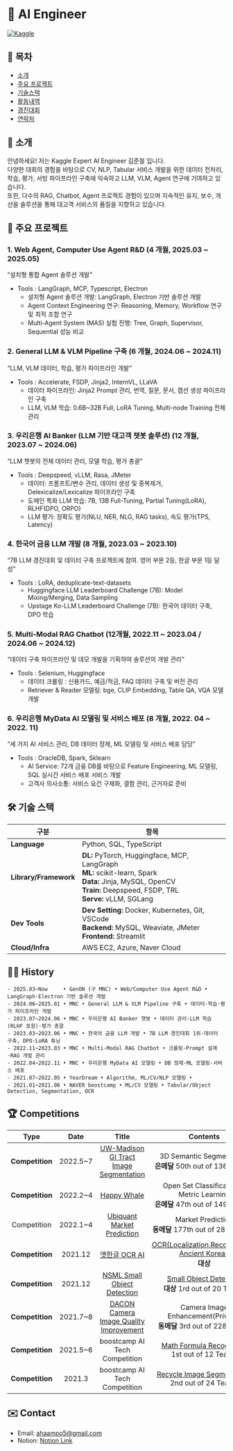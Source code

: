 # 🌿 AI Engineer

[![Kaggle](https://img.shields.io/badge/Kaggle-Expert-8148fd)](https://www.kaggle.com/jcdataset)

## 🔖 목차
- [소개](#introduction)
- [주요 프로젝트](#projects)
- [기술스택](#skills)
- [활동내역](#history)
- [경진대회](#competitions)
- [연락처](#contact)

<h2 id="introduction"> 👤 소개 </h2>

안녕하세요! 저는 Kaggle Expert AI Engineer 김준철 입니다.   
다양한 대회의 경험을 바탕으로 CV, NLP, Tabular 서비스 개발을 위한 데이터 전처리, 학습, 평가, 서빙 파이프라인 구축에 익숙하고 LLM, VLM, Agent 연구에 기여하고 있습니다.  
또한, 다수의 RAG, Chatbot, Agent 프로젝트 경험이 있으며 지속적인 유지, 보수, 개선을 솔루션을 통해 대고객 서비스의 품질을 지향하고 있습니다.

<h2 id="projects"> 📂 주요 프로젝트 </h2>

### 1. Web Agent, Computer Use Agent R&D (4 개월, 2025.03 ~ 2025.05)  
“설치형 통합 Agent 솔루션 개발”
- Tools : LangGraph, MCP, Typescript, Electron
  * 설치형 Agent 솔루션 개발: LangGraph, Electron 기반 솔루션 개발
  * Agent Context Engineering 연구: Reasoning, Memory, Workflow 연구 및 최적 조합 연구
  * Multi-Agent System (MAS) 실험 진행: Tree, Graph, Supervisor, Sequential 성능 비교

### 2. General LLM & VLM Pipeline 구축 (6 개월, 2024.06 ~ 2024.11)  
“LLM, VLM 데이터, 학습, 평가 파이프라인 개발”
- Tools : Accelerate, FSDP, Jinja2, InternVL, LLaVA
  *	데이터 파이프라인: Jinja2 Prompt 관리, 번역, 질문, 문서, 캡션 생성 파이프라인 구축
  *	LLM, VLM 학습: 0.6B~32B Full, LoRA Tuning, Multi-node Training 전체 관리

### 3. 우리은행 AI Banker (LLM 기반 대고객 챗봇 솔루션) (12 개월, 2023.07 ~ 2024.06)  
“LLM 챗봇의 전체 데이터 관리, 모델 학습, 평가 총괄”
- Tools : Deepspeed, vLLM, Rasa, JMeter
  *	데이터: 프롬프트/변수 관리, 데이터 생성 및 중복제거, Delexicalize/Lexicalize 파이프라인 구축
  *	도메인 특화 LLM 학습: 7B, 13B Full-Tuning, Partial Tuning(LoRA), RLHF(DPO, ORPO)
  *	LLM 평가: 정확도 평가(NLU, NER, NLG, RAG tasks), 속도 평가(TPS, Latency)

### 4. 한국어 금융 LLM 개발	(8 개월, 2023.03 ~ 2023.10)  
“7B LLM 경진대회 및 데이터 구축 프로젝트에 참여. 영어 부문 2등, 한글 부문 1등 달성”
- Tools : LoRA, deduplicate-text-datasets
  *	Huggingface LLM Leaderboard Challenge (7B): Model Mixing/Merging, Data Sampling
  *	Upstage Ko-LLM Leaderboard Challenge (7B): 한국어 데이터 구축, DPO 학습

### 5. Multi-Modal RAG Chatbot	(12개월, 2022.11 ~ 2023.04 / 2024.06 ~ 2024.12)  
“데이터 구축 파이프라인 및 데모 개발을 기획하여 솔루션의 개발 관리”
- Tools : Selenium, Huggingface
  *	데이터 크롤링 : 신용카드, 예금/적금, FAQ 데이터 구축 및 버전 관리
  *	Retriever & Reader 모델링: bge, CLIP Embedding, Table QA, VQA 모델 개발

### 6. 우리은행 MyData AI 모델링 및 서비스 배포	(8 개월, 2022. 04 ~ 2022. 11)
“세 가지 AI 서비스 관리, DB 데이터 정제, ML 모델링 및 서비스 배포 담당”
- Tools : OracleDB, Spark, Sklearn
  *	AI Service: 72개 금융 DB를 바탕으로 Feature Engineering, ML 모델링, SQL 실시간 서비스 배포 서비스 개발
  *	고객사 의사소통: 서비스 요건 구체화, 결함 관리, 근거자료 준비

<h2 id="skills"> 🛠️ 기술 스택 </h2>

| 구분                | 항목                 |
| --------------------- | ----------------------- |
| **Language**          | Python, SQL, TypeScript  |
| **Library/Framework** | **DL:** PyTorch, Huggingface, MCP, LangGraph<br>**ML:** scikit-learn, Spark<br>**Data:** Jinja, MySQL, OpenCV<br>**Train:** Deepspeed, FSDP, TRL<br>**Serve:** vLLM, SGLang |
| **Dev Tools**         | **Dev Setting:** Docker, Kubernetes, Git, VSCode<br>**Backend:** MySQL, Weaviate, JMeter<br>**Frontend:** Streamlit |
| **Cloud/Infra**       | AWS EC2, Azure, Naver Cloud |

<h2 id="history">🏃‍♀️ History</h2>

```
- 2025.03~Now     • GenON (구 MNC) • Web/Computer Use Agent R&D • LangGraph·Electron 기반 솔루션 개발
- 2024.06~2025.01 • MNC • General LLM & VLM Pipeline 구축 • 데이터·학습·평가 파이프라인 개발
- 2023.07~2024.06 • MNC • 우리은행 AI Banker 챗봇 • 데이터 관리·LLM 학습(RLHF 포함)·평가 총괄
- 2023.03~2023.06 • MNC • 한국어 금융 LLM 개발 • 7B LLM 경진대회 1위·데이터 구축, DPO·LoRA 튜닝
- 2022.11~2023.03 • MNC • Multi-Modal RAG Chatbot • 크롤링·Prompt 설계·RAG 개발 관리
- 2022.04~2022.11 • MNC • 우리은행 MyData AI 모델링 • DB 정제·ML 모델링·서비스 배포
- 2021.07~2022.05 • YearDream • Algorithm, ML/CV/NLP 모델링 • 
- 2021.01~2021.06 • NAVER boostcamp • ML/CV 모델링 • Tabular/Object Detection, Segmentation, OCR
```

<h2 id="competitions"> 🏆 Competitions </h2>

| **Type** | **Date** | **Title** |**Contents** | **Host** |
|:--------:|:--------:|:--------:|:--------:|:--------:|
| **Competition** | 2022.5~7 | [UW-Madison GI Tract Image Segmentation](https://www.kaggle.com/competitions/uw-madison-gi-tract-image-segmentation) | 3D Semantic Segmentation<br>**은메달** 50th out of 1367 teams | **Kaggle** |
| **Competition** | 2022.2~4 | [Happy Whale](https://www.kaggle.com/competitions/happy-whale-and-dolphin/overview) | Open Set Classification - Metric Learning <br> **은메달** 47th out of 1499 teams | **Kaggle** |
| Competition | 2022.1~4 | [Ubiquant Market Prediction](https://www.kaggle.com/competitions/ubiquant-market-prediction) | Market Prediction <br> **동메달** 177th out of 2893 teams | **Kaggle** |
| **Competition** | 2021.12 | [옛한글 OCR AI](http://hackathon-oldkorean.com/) | [OCR(Localization,Recognition)-Ancient Korean](https://github.com/ahaampo5/OCR_ancient_korean) <br> **대상** | **과학기술정보통신부** |
| **Competition** | 2021.12 | [NSML Small Object Detection](https://github.com/DatathonInfo/SOChallenge) | [Small Object Detection](https://github.com/DatathonInfo/SOChallenge) <br> **대상** 1rd out of 20 Teams | **과학기술정보통신부** |
| **Competition** | 2021.7~8 | [DACON Camera Image Quality Improvement](https://dacon.io/competitions/official/235746/overview/description) | Camera Image Enhancement(Private) <br> **동메달** 3rd out of 228 Teams | **LG AI Research** |
| **Competition** | 2021.5~6 | boostcamp AI Tech Competition | [Math Formula Recognition](https://github.com/bcaitech1/p4-fr-sorry-math-but-love-you) <br> 1st out of 12 Teams | **NAVER CONNECT** |
| **Competition** | 2021.3 | boostcamp AI Tech Competition | [Recycle Image Segmentation](https://github.com/iloveslowfood/p1-img-iloveslowfood) <br> 2nd out of 24 Teams | **NAVER CONNECT** |

<h2 id="contact"> ✉️ Contact </h2>

- Email: ahaampo5@gmail.com
- Notion: [Notion Link](https://hungry-eclipse-86f.notion.site/Jerry-Kim-4732d44c49964700aa90d699c6897cda)
